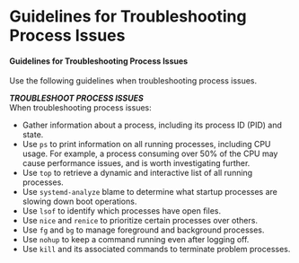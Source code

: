 # Guidelines for Troubleshooting Process Issues

#### Guidelines for Troubleshooting Process Issues

Use the following guidelines when troubleshooting process issues.

**_TROUBLESHOOT PROCESS ISSUES_**  
When troubleshooting process issues:

-   Gather information about a process, including its process ID (PID) and state.
-   Use `ps` to print information on all running processes, including CPU usage. For example, a process consuming over 50% of the CPU may cause performance issues, and is worth investigating further.
-   Use `top` to retrieve a dynamic and interactive list of all running processes.
-   Use `systemd-analyze` blame to determine what startup processes are slowing down boot operations.
-   Use `lsof` to identify which processes have open files.
-   Use `nice` and `renice` to prioritize certain processes over others.
-   Use `fg` and `bg` to manage foreground and background processes.
-   Use `nohup` to keep a command running even after logging off.
-   Use `kill` and its associated commands to terminate problem processes.